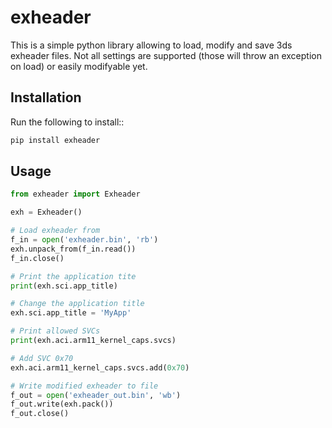 # exheader

This is a simple python library allowing to load, modify and save 3ds exheader files.
Not all settings are supported (those will throw an exception on load) or easily modifyable yet.

## Installation

Run the following to install::

```python
pip install exheader
```

## Usage

```python
from exheader import Exheader

exh = Exheader()

# Load exheader from
f_in = open('exheader.bin', 'rb')
exh.unpack_from(f_in.read())
f_in.close()

# Print the application tite
print(exh.sci.app_title)

# Change the application title
exh.sci.app_title = 'MyApp'

# Print allowed SVCs
print(exh.aci.arm11_kernel_caps.svcs)

# Add SVC 0x70
exh.aci.arm11_kernel_caps.svcs.add(0x70)

# Write modified exheader to file
f_out = open('exheader_out.bin', 'wb')
f_out.write(exh.pack())
f_out.close()
```
